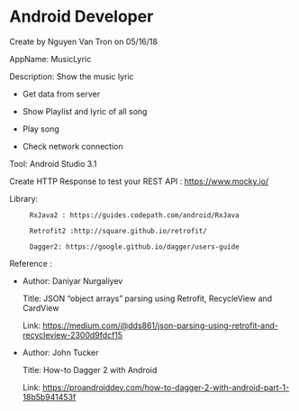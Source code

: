 # Android Developer
Create by Nguyen Van Tron on 05/16/18

AppName: MusicLyric

Description: Show the music lyric
- Get data from server

- Show Playlist and lyric of all song 

- Play song

- Check network connection


Tool: Android Studio 3.1

Create HTTP Response to test your REST API : https://www.mocky.io/ 

Library: 

         RxJava2 : https://guides.codepath.com/android/RxJava

         Retrofit2 :http://square.github.io/retrofit/
         
         Dagger2: https://google.github.io/dagger/users-guide

Reference : 
* Author: Daniyar Nurgaliyev

  Title: JSON “object arrays” parsing using Retrofit, RecycleView and CardView
  
  Link: https://medium.com/@dds861/json-parsing-using-retrofit-and-recycleview-2300d9fdcf15
  
* Author: John Tucker

  Title: How-to Dagger 2 with Android
 
  Link: https://proandroiddev.com/how-to-dagger-2-with-android-part-1-18b5b941453f
